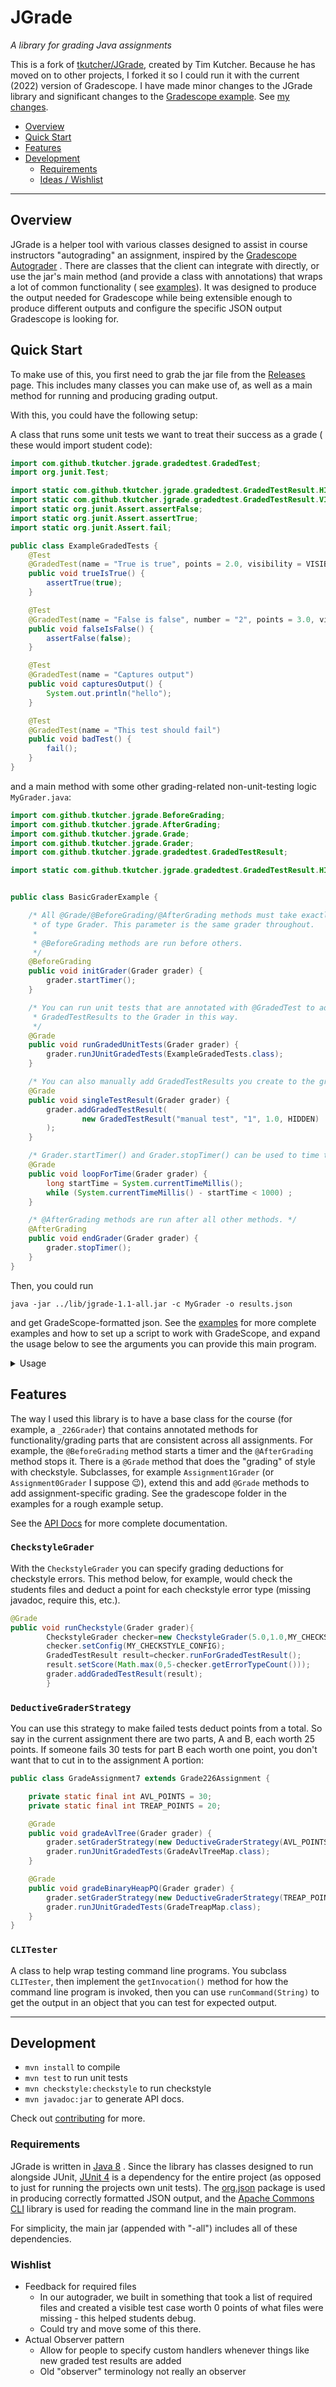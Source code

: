 # JGrade

_A library for grading Java assignments_

This is a fork of [tkutcher/JGrade](https://github.com/tkutcher/jgrade),
created by Tim Kutcher. Because he has moved on to other projects, I
forked it so I could run it with the current (2022) version of Gradescope.
I have made minor changes to the JGrade library and significant changes
to the [Gradescope example](examples/gradescope/README.md). See
[my changes](https://github.com/tkutcher/jgrade/compare/tkutcher:jgrade:dev...espertus:jgrade:dev).

- [Overview](#overview)
- [Quick Start](#quick-start)
- [Features](#features)
- [Development](#development)
    - [Requirements](#requirements)
    - [Ideas / Wishlist](#wishlist)

---

## Overview

JGrade is a helper tool with various classes designed to assist in course
instructors "autograding" an assignment,
inspired by
the [Gradescope Autograder](https://gradescope-autograders.readthedocs.io/en/latest/)
. There are classes
that the client can integrate with directly, or use the jar's main method (and
provide a class with annotations) that
wraps a lot of common functionality (
see [examples](https://github.com/tkutcher/jgrade/tree/development/examples)).
It was designed to produce the output needed for Gradescope while being
extensible enough to produce different
outputs and configure the specific JSON output Gradescope is looking for.

## Quick Start

To make use of this, you first need to grab the jar file from
the [Releases](https://github.com/tkutcher/jgrade/releases) page.
This includes many classes you can make use of, as well as a main method for
running and producing grading output.

With this, you could have the following setup:

A class that runs some unit tests we want to treat their success as a grade (
these would import student code):

```java
import com.github.tkutcher.jgrade.gradedtest.GradedTest;
import org.junit.Test;

import static com.github.tkutcher.jgrade.gradedtest.GradedTestResult.HIDDEN;
import static com.github.tkutcher.jgrade.gradedtest.GradedTestResult.VISIBLE;
import static org.junit.Assert.assertFalse;
import static org.junit.Assert.assertTrue;
import static org.junit.Assert.fail;

public class ExampleGradedTests {
    @Test
    @GradedTest(name = "True is true", points = 2.0, visibility = VISIBLE)
    public void trueIsTrue() {
        assertTrue(true);
    }

    @Test
    @GradedTest(name = "False is false", number = "2", points = 3.0, visibility = HIDDEN)
    public void falseIsFalse() {
        assertFalse(false);
    }

    @Test
    @GradedTest(name = "Captures output")
    public void capturesOutput() {
        System.out.println("hello");
    }

    @Test
    @GradedTest(name = "This test should fail")
    public void badTest() {
        fail();
    }
}
```

and a main method with some other grading-related non-unit-testing
logic `MyGrader.java`:

```java
import com.github.tkutcher.jgrade.BeforeGrading;
import com.github.tkutcher.jgrade.AfterGrading;
import com.github.tkutcher.jgrade.Grade;
import com.github.tkutcher.jgrade.Grader;
import com.github.tkutcher.jgrade.gradedtest.GradedTestResult;

import static com.github.tkutcher.jgrade.gradedtest.GradedTestResult.HIDDEN;


public class BasicGraderExample {

    /* All @Grade/@BeforeGrading/@AfterGrading methods must take exactly one parameter
     * of type Grader. This parameter is the same grader throughout.
     *
     * @BeforeGrading methods are run before others.
     */
    @BeforeGrading
    public void initGrader(Grader grader) {
        grader.startTimer();
    }

    /* You can run unit tests that are annotated with @GradedTest to add
     * GradedTestResults to the Grader in this way.
     */
    @Grade
    public void runGradedUnitTests(Grader grader) {
        grader.runJUnitGradedTests(ExampleGradedTests.class);
    }

    /* You can also manually add GradedTestResults you create to the grader. */
    @Grade
    public void singleTestResult(Grader grader) {
        grader.addGradedTestResult(
                new GradedTestResult("manual test", "1", 1.0, HIDDEN)
        );
    }

    /* Grader.startTimer() and Grader.stopTimer() can be used to time the grader */
    @Grade
    public void loopForTime(Grader grader) {
        long startTime = System.currentTimeMillis();
        while (System.currentTimeMillis() - startTime < 1000) ;
    }

    /* @AfterGrading methods are run after all other methods. */
    @AfterGrading
    public void endGrader(Grader grader) {
        grader.stopTimer();
    }
}
```

Then, you could run

```shell script
java -jar ../lib/jgrade-1.1-all.jar -c MyGrader -o results.json
```

and get GradeScope-formatted json. See the [examples](/examples) for more
complete examples and how to set up a script
to work with GradeScope, and expand the usage below to see the arguments you can
provide this main program.

<details><summary>Usage</summary>
<p>

```
-c,--classname arg            the class containing annotated methods to grade
-f,--format output-format     specify output, one of 'json' (default) or 'txt'
-h,--help<br>
   --no-output                don't produce any output (if user overriding)
-o destination                save output to another file (if not specified,
                              prints to standard out)
   --pretty-print             pretty-print output (when format is json)
-v,--version

```

</p>
</details>

## Features

The way I used this library is to have a base class for the course (for example,
a `_226Grader`) that contains
annotated methods for functionality/grading parts that are consistent across all
assignments. For example, the
`@BeforeGrading` method starts a timer and the `@AfterGrading` method stops it.
There is a `@Grade` method that
does the "grading" of style with checkstyle. Subclasses, for
example `Assignment1Grader` (or `Assignment0Grader`
I suppose :wink:), extend this and add  `@Grade` methods to add
assignment-specific grading.
See the gradescope folder in the examples for a rough example setup.

See the [API Docs](https://tkutcher.gitlab.io/jgrade/api) for more complete
documentation.

### `CheckstyleGrader`

With the `CheckstyleGrader` you can specify grading deductions for checkstyle
errors. This method below, for example,
would check the students files and deduct a point for each checkstyle error
type (missing javadoc, require this, etc.).

```java
@Grade
public void runCheckstyle(Grader grader){
        CheckstyleGrader checker=new CheckstyleGrader(5.0,1.0,MY_CHECKSTYLE_JAR,STUDENTFILES);
        checker.setConfig(MY_CHECKSTYLE_CONFIG);
        GradedTestResult result=checker.runForGradedTestResult();
        result.setScore(Math.max(0,5-checker.getErrorTypeCount()));
        grader.addGradedTestResult(result);
        }
```

### `DeductiveGraderStrategy`

You can use this strategy to make failed tests deduct points from a total. So
say in the current assignment there are two
parts, A and B, each worth 25 points. If someone fails 30 tests for part B each
worth one point, you don't want that to cut
in to the assignment A portion:

```java
public class GradeAssignment7 extends Grade226Assignment {

    private static final int AVL_POINTS = 30;
    private static final int TREAP_POINTS = 20;

    @Grade
    public void gradeAvlTree(Grader grader) {
        grader.setGraderStrategy(new DeductiveGraderStrategy(AVL_POINTS, "AvlTreeMap"));
        grader.runJUnitGradedTests(GradeAvlTreeMap.class);
    }

    @Grade
    public void gradeBinaryHeapPQ(Grader grader) {
        grader.setGraderStrategy(new DeductiveGraderStrategy(TREAP_POINTS, "TreapMap"));
        grader.runJUnitGradedTests(GradeTreapMap.class);
    }
}
```

### `CLITester`

A class to help wrap testing command line programs. You subclass `CLITester`,
then implement
the `getInvocation()` method for how the command line program is invoked, then
you can use
`runCommand(String)` to get the output in an object that you can test for
expected output.


---

## Development

- `mvn install` to compile
- `mvn test` to run unit tests
- `mvn checkstyle:checkstyle` to run checkstyle
- `mvn javadoc:jar` to generate API docs.

Check out [contributing](/CONTRIBUTING.md) for more.

### Requirements

JGrade is written
in [Java 8](https://www.oracle.com/technetwork/java/javase/overview/java8-2100321.html)
.
Since the library has classes designed to run alongside
JUnit, [JUnit 4](https://junit.org/junit4/) is a dependency
for the entire project (as opposed to just for running the projects own unit
tests).
The [org.json](https://mvnrepository.com/artifact/org.json/json) package is used
in producing correctly formatted
JSON output, and
the [Apache Commons CLI](https://commons.apache.org/proper/commons-cli/) library
is used for
reading the command line in the main program.

For simplicity, the main jar (appended with "-all") includes all of these
dependencies.

### Wishlist

- Feedback for required files
    - In our autograder, we built in something that took a list of required
      files and created a visible test case worth 0 points of what files were
      missing - this helped students debug.
    - Could try and move some of this there.
- Actual Observer pattern
    - Allow for people to specify custom handlers whenever things like new
      graded test results are added
    - Old "observer" terminology not really an observer
